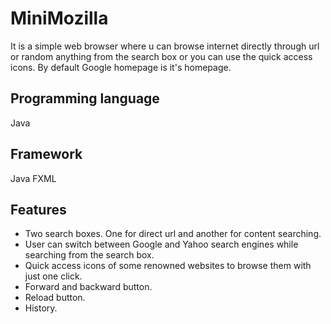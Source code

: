 # MiniMozilla
It is a simple web browser where u can browse internet
directly through url or random anything from the search
box or you can use the quick access icons. By default Google homepage
is it's homepage.

## Programming language
Java

## Framework
Java FXML

## Features
* Two search boxes. One for direct url and another for content searching.
* User can switch between Google and Yahoo search engines while searching from the search box.
* Quick access icons of some renowned websites to browse them with just one click.
* Forward and backward button.
* Reload button.
* History.
